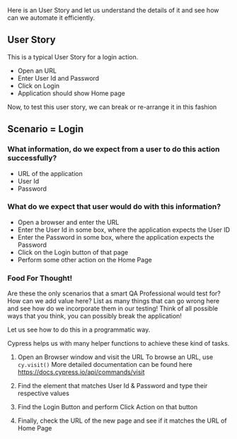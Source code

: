 
Here is an User Story and let us understand the details of it and see how can we automate it efficiently.

## User Story

This is a typical User Story for a login action.

- Open an URL
- Enter User Id and Password
- Click on Login
- Application should show Home page

Now, to test this user story, we can break or re-arrange it in this fashion

## Scenario = Login

### What information, do we expect from a user to do this action successfully?

- URL of the application
- User Id
- Password

### What do we expect that user would do with this information?

- Open a browser and enter the URL
- Enter the User Id in some box, where the application expects the User ID
- Enter the Password in some box, where the application expects the Password
- Click on the Login button of that page
- Perform some other action on the Home Page

### Food For Thought!

Are these the only scenarios that a smart QA Professional would test for? How can we add value here? List as many things that can go wrong here and see how do we incorporate them in our testing! Think of all possible ways that you think, you can possibly break the application!

Let us see how to do this in a programmatic way.

Cypress helps us with many helper functions to achieve these kind of tasks. 

1. Open an Browser window and visit the URL
    To browse an URL, use `cy.visit()`
    More detailed documentation can be found here
    https://docs.cypress.io/api/commands/visit

2. Find the element that matches User Id & Password and type their respective values
3. Find the Login Button and perform Click Action on that button
4. Finally, check the URL of the new page and see if it matches the URL of Home Page